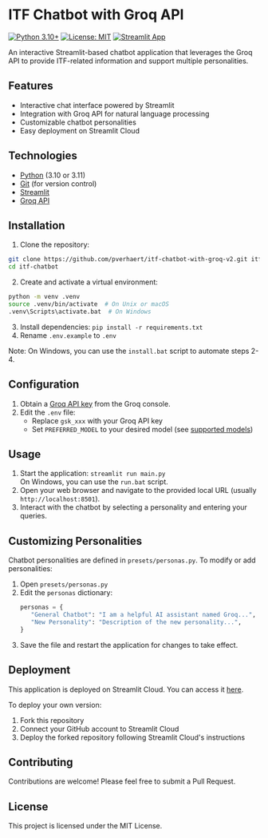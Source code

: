# ITF Chatbot with Groq API

[![Python 3.10+](https://img.shields.io/badge/python-3.10%2B-blue.svg)](https://www.python.org/downloads/)
[![License: MIT](https://img.shields.io/badge/License-MIT-yellow.svg)](https://opensource.org/licenses/MIT)
[![Streamlit App](https://static.streamlit.io/badges/streamlit_badge_black_white.svg)](https://itf-chatbot.streamlit.app)

An interactive Streamlit-based chatbot application that leverages the Groq API to provide ITF-related information and
support multiple personalities.

## Features

- Interactive chat interface powered by Streamlit
- Integration with Groq API for natural language processing
- Customizable chatbot personalities
- Easy deployment on Streamlit Cloud

## Technologies

- [Python](https://www.python.org/) (3.10 or 3.11)
- [Git](https://git-scm.com/) (for version control)
- [Streamlit](https://streamlit.io/)
- [Groq API](https://groq.com/)

## Installation

1. Clone the repository:

````bash
git clone https://github.com/pverhaert/itf-chatbot-with-groq-v2.git itf-chatbot
cd itf-chatbot
````

2. Create and activate a virtual environment:

````bash
python -m venv .venv
source .venv/bin/activate  # On Unix or macOS
.venv\Scripts\activate.bat  # On Windows
````

3. Install dependencies: `pip install -r requirements.txt`
4. Rename `.env.example` to `.env`

Note: On Windows, you can use the `install.bat` script to automate steps 2-4.

## Configuration

1. Obtain a [Groq API key](https://console.groq.com/keys) from the Groq console.
2. Edit the `.env` file:
    - Replace `gsk_xxx` with your Groq API key
    - Set `PREFERRED_MODEL` to your desired model (see [supported models](https://console.groq.com/docs/models))

## Usage

1. Start the application: `streamlit run main.py`\
   On Windows, you can use the `run.bat` script.
2. Open your web browser and navigate to the provided local URL (usually `http://localhost:8501`).
3. Interact with the chatbot by selecting a personality and entering your queries.

## Customizing Personalities

Chatbot personalities are defined in `presets/personas.py`. To modify or add personalities:

1. Open `presets/personas.py`
2. Edit the `personas` dictionary:
   ````python
   personas = {
      "General Chatbot": "I am a helpful AI assistant named Groq...",
      "New Personality": "Description of the new personality...",
   }
   ````
3. Save the file and restart the application for changes to take effect.

## Deployment

This application is deployed on Streamlit Cloud. You can access it [here](https://itf-chatbot.streamlit.app).

To deploy your own version:

1. Fork this repository
2. Connect your GitHub account to Streamlit Cloud
3. Deploy the forked repository following Streamlit Cloud's instructions

## Contributing

Contributions are welcome! Please feel free to submit a Pull Request.

## License

This project is licensed under the MIT License.
